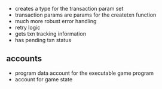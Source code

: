 - creates a type for the transaction param set
- transaction params are params for the createtxn function
- much more robust error handling
- retry logic
- gets txn tracking information
- has pending txn status

## accounts

- program data account for the executable game program
- account for game state
